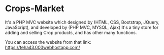 # Crops-Market

It's a PHP MVC website which designed by (HTML, CSS, Bootstrap, JQuery, JavaScript), and developed by (PHP MVC, MYSQL, Ajax)
It's a tiny store for adding and selling Crop products, and has other many functions.

You can access the website from that link: https://teha43.000webhostapp.com/
